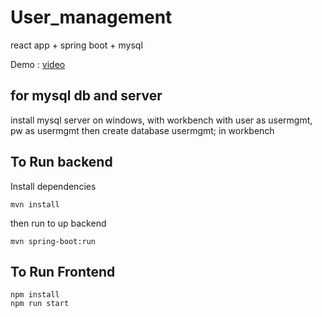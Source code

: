 # User_management
react app + spring boot + mysql 


Demo : [video](https://youtu.be/c-BTl0NTe00)

## for mysql db and server
install mysql server on windows, with workbench
with user as usermgmt, pw as usermgmt
then create database usermgmt; in workbench

## To Run backend
Install dependencies
```
mvn install
```
then run to up backend
```
mvn spring-boot:run
```
## To Run Frontend
```
npm install 
npm run start
```
